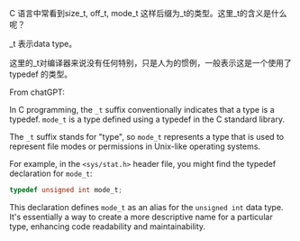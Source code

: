 C 语言中常看到size_t, off_t, mode_t 这样后缀为_t的类型。这里_t的含义是什么呢？

_t 表示data type。

这里的_t对编译器来说没有任何特别，只是人为的惯例，一般表示这是一个使用了typedef 的类型。

From chatGPT:

In C programming, the `_t` suffix conventionally indicates that a type is a typedef. `mode_t` is a type defined using a typedef in the C standard library.

The `_t` suffix stands for "type", so `mode_t` represents a type that is used to represent file modes or permissions in Unix-like operating systems.

For example, in the `<sys/stat.h>` header file, you might find the typedef declaration for `mode_t`:

```c
typedef unsigned int mode_t;
```

This declaration defines `mode_t` as an alias for the `unsigned int` data type. It's essentially a way to create a more descriptive name for a particular type, enhancing code readability and maintainability.
